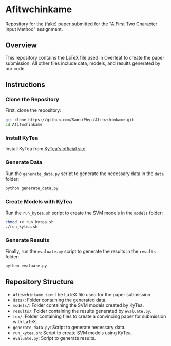 # Afitwchinkame

Repository for the (fake) paper submitted for the "A First Two Character Input Method" assignment.

## Overview

This repository contains the LaTeX file used in Overleaf to create the paper submission. All other files include data, models, and results generated by our code.

## Instructions

### Clone the Repository

First, clone the repository:

```sh
git clone https://github.com/SantiPhys/Afitwchinkame.git
cd Afitwchinkame
```

### Install KyTea

Install KyTea from [KyTea's official site](https://www.phontron.com/kytea/#download).

### Generate Data

Run the `generate_data.py` script to generate the necessary data in the `data` folder:

```sh
python generate_data.py
```

### Create Models with KyTea

Run the `run_kytea.sh` script to create the SVM models in the `models` folder:

```sh
chmod +x run_kytea.sh
./run_kytea.sh
```

### Generate Results

Finally, run the `evaluate.py` script to generate the results in the `results` folder:

```sh
python evaluate.py
```

## Repository Structure

- `Afitwchinkame.tex`: The LaTeX file used for the paper submission.
- `data/`: Folder containing the generated data.
- `models/`: Folder containing the SVM models created by KyTea.
- `results/`: Folder containing the results generated by `evaluate.py`.
- `tex/`: Folder containing files to create a convincing paper for submission with LaTeX.
- `generate_data.py`: Script to generate necessary data.
- `run_kytea.sh`: Script to create SVM models using KyTea.
- `evaluate.py`: Script to generate results.
